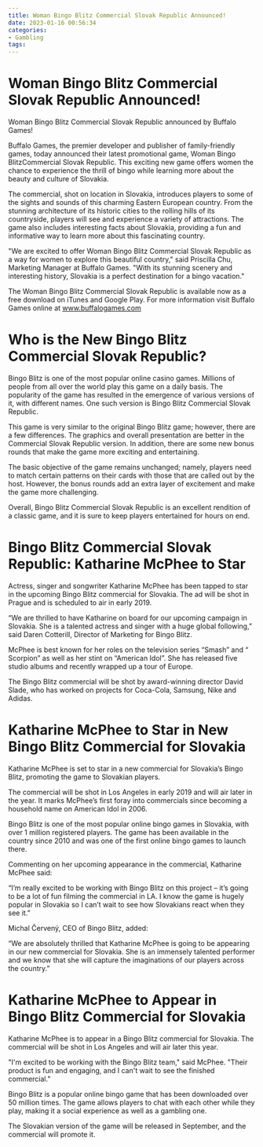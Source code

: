 ```yaml
---
title: Woman Bingo Blitz Commercial Slovak Republic Announced!
date: 2023-01-16 00:56:34
categories:
- Gambling
tags:
---
```



#  Woman Bingo Blitz Commercial Slovak Republic Announced!

Woman Bingo Blitz Commercial Slovak Republic announced by Buffalo Games!

Buffalo Games, the premier developer and publisher of family-friendly games, today announced their latest promotional game, Woman Bingo BlitzCommercial Slovak Republic. This exciting new game offers women the chance to experience the thrill of bingo while learning more about the beauty and culture of Slovakia.

The commercial, shot on location in Slovakia, introduces players to some of the sights and sounds of this charming Eastern European country. From the stunning architecture of its historic cities to the rolling hills of its countryside, players will see and experience a variety of attractions. The game also includes interesting facts about Slovakia, providing a fun and informative way to learn more about this fascinating country.

"We are excited to offer Woman Bingo Blitz Commercial Slovak Republic as a way for women to explore this beautiful country," said Priscilla Chu, Marketing Manager at Buffalo Games. "With its stunning scenery and interesting history, Slovakia is a perfect destination for a bingo vacation."

The Woman Bingo Blitz Commercial Slovak Republic is available now as a free download on iTunes and Google Play. For more information visit Buffalo Games online at www.buffalogames.com

#  Who is the New Bingo Blitz Commercial Slovak Republic?

Bingo Blitz is one of the most popular online casino games. Millions of people from all over the world play this game on a daily basis. The popularity of the game has resulted in the emergence of various versions of it, with different names. One such version is Bingo Blitz Commercial Slovak Republic.

This game is very similar to the original Bingo Blitz game; however, there are a few differences. The graphics and overall presentation are better in the Commercial Slovak Republic version. In addition, there are some new bonus rounds that make the game more exciting and entertaining.

The basic objective of the game remains unchanged; namely, players need to match certain patterns on their cards with those that are called out by the host. However, the bonus rounds add an extra layer of excitement and make the game more challenging.

Overall, Bingo Blitz Commercial Slovak Republic is an excellent rendition of a classic game, and it is sure to keep players entertained for hours on end.

#  Bingo Blitz Commercial Slovak Republic: Katharine McPhee to Star

Actress, singer and songwriter Katharine McPhee has been tapped to star in the upcoming Bingo Blitz commercial for Slovakia. The ad will be shot in Prague and is scheduled to air in early 2019.

“We are thrilled to have Katharine on board for our upcoming campaign in Slovakia. She is a talented actress and singer with a huge global following,” said Daren Cotterill, Director of Marketing for Bingo Blitz.

McPhee is best known for her roles on the television series “Smash” and “ Scorpion” as well as her stint on “American Idol”. She has released five studio albums and recently wrapped up a tour of Europe.

The Bingo Blitz commercial will be shot by award-winning director David Slade, who has worked on projects for Coca-Cola, Samsung, Nike and Adidas.

#  Katharine McPhee to Star in New Bingo Blitz Commercial for Slovakia

Katharine McPhee is set to star in a new commercial for Slovakia’s Bingo Blitz, promoting the game to Slovakian players.

The commercial will be shot in Los Angeles in early 2019 and will air later in the year. It marks McPhee’s first foray into commercials since becoming a household name on American Idol in 2006.

Bingo Blitz is one of the most popular online bingo games in Slovakia, with over 1 million registered players. The game has been available in the country since 2010 and was one of the first online bingo games to launch there.

Commenting on her upcoming appearance in the commercial, Katharine McPhee said:

“I’m really excited to be working with Bingo Blitz on this project – it’s going to be a lot of fun filming the commercial in LA. I know the game is hugely popular in Slovakia so I can’t wait to see how Slovakians react when they see it.”

Michal Červený, CEO of Bingo Blitz, added:

“We are absolutely thrilled that Katharine McPhee is going to be appearing in our new commercial for Slovakia. She is an immensely talented performer and we know that she will capture the imaginations of our players across the country.”

#  Katharine McPhee to Appear in Bingo Blitz Commercial for Slovakia

Katharine McPhee is to appear in a Bingo Blitz commercial for Slovakia. The commercial will be shot in Los Angeles and will air later this year.

"I'm excited to be working with the Bingo Blitz team," said McPhee. "Their product is fun and engaging, and I can't wait to see the finished commercial."

Bingo Blitz is a popular online bingo game that has been downloaded over 50 million times. The game allows players to chat with each other while they play, making it a social experience as well as a gambling one.

The Slovakian version of the game will be released in September, and the commercial will promote it.